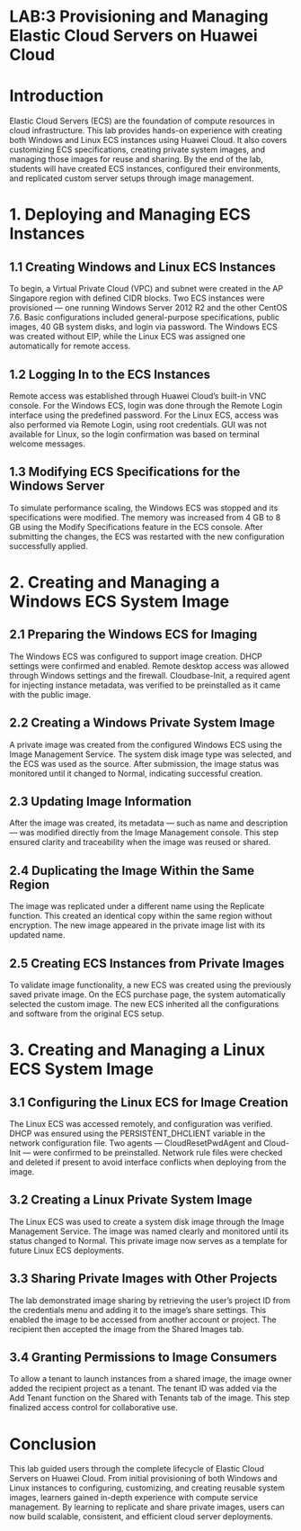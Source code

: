 # LAB:3 Provisioning and Managing Elastic Cloud Servers on Huawei Cloud
# Introduction
Elastic Cloud Servers (ECS) are the foundation of compute resources in cloud infrastructure. This lab provides hands-on experience with creating both Windows and Linux ECS instances using Huawei Cloud. It also covers customizing ECS specifications, creating private system images, and managing those images for reuse and sharing. By the end of the lab, students will have created ECS instances, configured their environments, and replicated custom server setups through image management.

# 1. Deploying and Managing ECS Instances
## 1.1 Creating Windows and Linux ECS Instances
To begin, a Virtual Private Cloud (VPC) and subnet were created in the AP Singapore region with defined CIDR blocks. Two ECS instances were provisioned — one running Windows Server 2012 R2 and the other CentOS 7.6. Basic configurations included general-purpose specifications, public images, 40 GB system disks, and login via password. The Windows ECS was created without EIP, while the Linux ECS was assigned one automatically for remote access.

## 1.2 Logging In to the ECS Instances
Remote access was established through Huawei Cloud’s built-in VNC console. For the Windows ECS, login was done through the Remote Login interface using the predefined password. For the Linux ECS, access was also performed via Remote Login, using root credentials. GUI was not available for Linux, so the login confirmation was based on terminal welcome messages.

## 1.3 Modifying ECS Specifications for the Windows Server
To simulate performance scaling, the Windows ECS was stopped and its specifications were modified. The memory was increased from 4 GB to 8 GB using the Modify Specifications feature in the ECS console. After submitting the changes, the ECS was restarted with the new configuration successfully applied.

# 2. Creating and Managing a Windows ECS System Image
## 2.1 Preparing the Windows ECS for Imaging
The Windows ECS was configured to support image creation. DHCP settings were confirmed and enabled. Remote desktop access was allowed through Windows settings and the firewall. Cloudbase-Init, a required agent for injecting instance metadata, was verified to be preinstalled as it came with the public image.

## 2.2 Creating a Windows Private System Image
A private image was created from the configured Windows ECS using the Image Management Service. The system disk image type was selected, and the ECS was used as the source. After submission, the image status was monitored until it changed to Normal, indicating successful creation.

## 2.3 Updating Image Information
After the image was created, its metadata — such as name and description — was modified directly from the Image Management console. This step ensured clarity and traceability when the image was reused or shared.

## 2.4 Duplicating the Image Within the Same Region
The image was replicated under a different name using the Replicate function. This created an identical copy within the same region without encryption. The new image appeared in the private image list with its updated name.

## 2.5 Creating ECS Instances from Private Images
To validate image functionality, a new ECS was created using the previously saved private image. On the ECS purchase page, the system automatically selected the custom image. The new ECS inherited all the configurations and software from the original ECS setup.

# 3. Creating and Managing a Linux ECS System Image
## 3.1 Configuring the Linux ECS for Image Creation
The Linux ECS was accessed remotely, and configuration was verified. DHCP was ensured using the PERSISTENT_DHCLIENT variable in the network configuration file. Two agents — CloudResetPwdAgent and Cloud-Init — were confirmed to be preinstalled. Network rule files were checked and deleted if present to avoid interface conflicts when deploying from the image.

## 3.2 Creating a Linux Private System Image
The Linux ECS was used to create a system disk image through the Image Management Service. The image was named clearly and monitored until its status changed to Normal. This private image now serves as a template for future Linux ECS deployments.

## 3.3 Sharing Private Images with Other Projects
The lab demonstrated image sharing by retrieving the user’s project ID from the credentials menu and adding it to the image’s share settings. This enabled the image to be accessed from another account or project. The recipient then accepted the image from the Shared Images tab.

## 3.4 Granting Permissions to Image Consumers
To allow a tenant to launch instances from a shared image, the image owner added the recipient project as a tenant. The tenant ID was added via the Add Tenant function on the Shared with Tenants tab of the image. This step finalized access control for collaborative use.

# Conclusion
This lab guided users through the complete lifecycle of Elastic Cloud Servers on Huawei Cloud. From initial provisioning of both Windows and Linux instances to configuring, customizing, and creating reusable system images, learners gained in-depth experience with compute service management. By learning to replicate and share private images, users can now build scalable, consistent, and efficient cloud server deployments.

